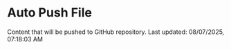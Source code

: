 # Auto Push File

Content that will be pushed to GitHub repository.
Last updated: 08/07/2025, 07:18:03 AM
